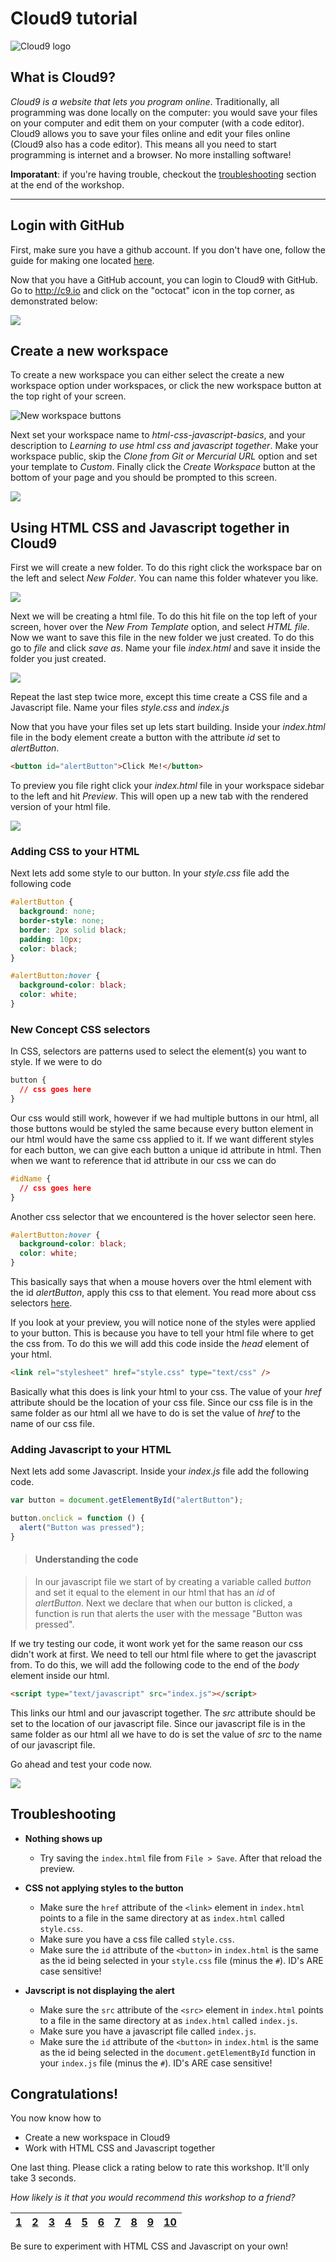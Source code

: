 # Cloud9 tutorial

![Cloud9 logo](img/cloud9.png)

## What is Cloud9?

*Cloud9 is a website that lets you program online*. Traditionally, all
 programming was done locally on the computer: you would save your files on your
 computer and edit them on your computer (with a code editor). Cloud9 allows you
 to save your files online and edit your files online (Cloud9 also has a code
 editor). This means all you need to start programming is internet and a
 browser. No more installing software!

__Imporatant__: if you're having trouble, checkout the
[troubleshooting](#troubleshooting) section at the end of the workshop.

-------------------------------------------------------------------------------

## Login with GitHub

First, make sure you have a github account. If you don't have one, follow the
guide for making one located
[here](https://github.com/hackclub/hackclub/tree/master/playbook/workshops/portfolio#creating-a-github-account).

Now that you have a GitHub account, you can login to Cloud9 with GitHub. Go to
http://c9.io and click on the "octocat" icon in the top corner, as demonstrated
below:

![](img/github-login.gif)

## Create a new workspace

To create a new workspace you can either select the create a new workspace
option under workspaces, or click the new workspace button at the top right of
your screen.

![New workspace buttons](img/new-workspace.png)

Next set your workspace name to *html-css-javascript-basics*, and your
description to *Learning to use html css and javascript together*. Make your
workspace public, skip the *Clone from Git or Mercurial URL* option and set your
template to *Custom*. Finally click the *Create Workspace* button at the bottom
of your page and you should be prompted to this screen.

![](img/open-screen.gif)

## Using HTML CSS and Javascript together in Cloud9

First we will create a new folder. To do this right click the workspace bar on
the left and select *New Folder*. You can name this folder whatever you like.

![](img/create-folder.gif)

Next we will be creating a html file. To do this hit file on the top left of
your screen, hover over the *New From Template* option, and select *HTML file*.
Now we want to save this file in the new folder we just created. To do this go
to *file* and click *save as*. Name your file *index.html* and save it inside
the folder you just created.

![](img/create-html.gif)

Repeat the last step twice more, except this time create a CSS file and a
Javascript file. Name your files *style.css* and *index.js*

Now that you have your files set up lets start building. Inside your
*index.html* file in the body element create a button with the attribute *id*
set to *alertButton*.

```html
<button id="alertButton">Click Me!</button>
```

To preview you file right click your *index.html* file in your workspace sidebar
to the left and hit *Preview*. This will open up a new tab with the rendered
version of your html file.

![](img/preview.gif)

### Adding CSS to your HTML

Next lets add some style to our button. In your *style.css* file add the
following code

```css
#alertButton {
  background: none;
  border-style: none;
  border: 2px solid black;
  padding: 10px;
  color: black;
}

#alertButton:hover {
  background-color: black;
  color: white;
}
```

### New Concept CSS selectors

In CSS, selectors are patterns used to select the element(s) you want to style.
If we were to do

```css
button {
  // css goes here
}
```

Our css would still work, however if we had multiple buttons in our html, all
those buttons would be styled the same because every button element in our html
would have the same css applied to it. If we want different styles for each
button, we can give each button a unique id attribute in html. Then when we want
to reference that id attribute in our css we can do

```css
#idName {
  // css goes here
}
```

Another css selector that we encountered is the hover selector seen here.

```css
#alertButton:hover {
  background-color: black;
  color: white;
}
```

This basically says that when a mouse hovers over the html element with the id
*alertButton*, apply this css to that element. You read more about css selectors
[here](http://www.w3schools.com/cssref/css_selectors.asp).

If you look at your preview, you will notice none of the styles were applied to
your button. This is because you have to tell your html file where to get the
css from. To do this we will add this code inside the *head* element of your
html.

```html
<link rel="stylesheet" href="style.css" type="text/css" />
```

Basically what this does is link your html to your css. The value of your *href*
attribute should be the location of your css file. Since our css file is in the
same folder as our html all we have to do is set the value of *href* to the name
of our css file.

### Adding Javascript to your HTML

Next lets add some Javascript. Inside your *index.js* file add the following
code.

```js
var button = document.getElementById("alertButton");

button.onclick = function () {
  alert("Button was pressed");
}
```

> #### Understanding the code

> In our javascript file we start of by creating a variable called *button* and
> set it equal to the element in our html that has an *id* of *alertButton*.
> Next we declare that when our button is clicked, a function is run that alerts
> the user with the message "Button was pressed".

If we try testing our code, it wont work yet for the same reason our css didn't
work at first. We need to tell our html file where to get the javascript from.
To do this, we will add the following code to the end of the *body* element
inside our html.

```html
<script type="text/javascript" src="index.js"></script>
```

This links our html and our javascript together. The *src* attribute should be
set to the location of our javascript file. Since our javascript file is in the
same folder as our html all we have to do is set the value of *src* to the name
of our javascript file.

Go ahead and test your code now.

![](img/test-code.gif)

## Troubleshooting

- __Nothing shows up__
  - Try saving the `index.html` file from `File > Save`. After that reload the
    preview.

- __CSS not applying styles to the button__
  - Make sure the `href` attribute of the `<link>` element in `index.html`
    points to a file in the same directory at as `index.html` called
    `style.css`.
  - Make sure you have a css file called `style.css`.
  - Make sure the `id` attribute of the `<button>` in `index.html` is the same
    as the id being selected in your `style.css` file (minus the `#`). ID's
    ARE case sensitive!

- __Javscript is not displaying the alert__
  - Make sure the `src` attribute of the `<src>` element in `index.html`
    points to a file in the same directory at as `index.html` called
    `index.js`.
  - Make sure you have a javascript file called `index.js`.
  - Make sure the `id` attribute of the `<button>` in `index.html` is the same
    as the id being selected in the `document.getElementById` function in your
    `index.js` file (minus the `#`). ID's ARE case sensitive!

## Congratulations!

You now know how to

- Create a new workspace in Cloud9
- Work with HTML CSS and Javascript together

One last thing. Please click a rating below to rate this workshop. It'll only
take 3 seconds.

_How likely is it that you would recommend this workshop to a friend?_

| [1][r1] | [2][r2] | [3][r3] | [4][r4] | [5][r5] | [6][r6] | [7][r7] | [8][r8] | [9][r9] | [10][r10] |
| ------- | ------- | ------- | ------- | ------- | ------- | ------- | ------- | ------- | --------- |

Be sure to experiment with HTML CSS and Javascript on your own!

[r1]: https://feedback-redir.hackclub.io/1ycv4tf0X-OHOf2_KyS7bY9gJ9vJC_VSA2x205vmaZY4?ip=entry.78173348&rfield=entry.559841237&r=1
[r2]: https://feedback-redir.hackclub.io/1ycv4tf0X-OHOf2_KyS7bY9gJ9vJC_VSA2x205vmaZY4?ip=entry.78173348&rfield=entry.559841237&r=2
[r3]: https://feedback-redir.hackclub.io/1ycv4tf0X-OHOf2_KyS7bY9gJ9vJC_VSA2x205vmaZY4?ip=entry.78173348&rfield=entry.559841237&r=3
[r4]: https://feedback-redir.hackclub.io/1ycv4tf0X-OHOf2_KyS7bY9gJ9vJC_VSA2x205vmaZY4?ip=entry.78173348&rfield=entry.559841237&r=4
[r5]: https://feedback-redir.hackclub.io/1ycv4tf0X-OHOf2_KyS7bY9gJ9vJC_VSA2x205vmaZY4?ip=entry.78173348&rfield=entry.559841237&r=5
[r6]: https://feedback-redir.hackclub.io/1ycv4tf0X-OHOf2_KyS7bY9gJ9vJC_VSA2x205vmaZY4?ip=entry.78173348&rfield=entry.559841237&r=6
[r7]: https://feedback-redir.hackclub.io/1ycv4tf0X-OHOf2_KyS7bY9gJ9vJC_VSA2x205vmaZY4?ip=entry.78173348&rfield=entry.559841237&r=7
[r8]: https://feedback-redir.hackclub.io/1ycv4tf0X-OHOf2_KyS7bY9gJ9vJC_VSA2x205vmaZY4?ip=entry.78173348&rfield=entry.559841237&r=8
[r9]: https://feedback-redir.hackclub.io/1ycv4tf0X-OHOf2_KyS7bY9gJ9vJC_VSA2x205vmaZY4?ip=entry.78173348&rfield=entry.559841237&r=9
[r10]: https://feedback-redir.hackclub.io/1ycv4tf0X-OHOf2_KyS7bY9gJ9vJC_VSA2x205vmaZY4?ip=entry.78173348&rfield=entry.559841237&r=10
